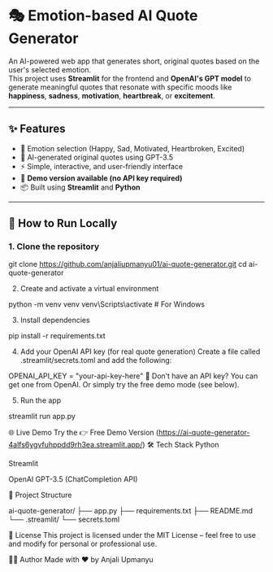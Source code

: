 # 🎭 Emotion-based AI Quote Generator

An AI-powered web app that generates short, original quotes based on the user's selected emotion.  
This project uses **Streamlit** for the frontend and **OpenAI's GPT model** to generate meaningful quotes that resonate with specific moods like **happiness**, **sadness**, **motivation**, **heartbreak**, or **excitement**.

---

## ✨ Features

- 🎨 Emotion selection (Happy, Sad, Motivated, Heartbroken, Excited)
- 🤖 AI-generated original quotes using GPT-3.5
- ⚡ Simple, interactive, and user-friendly interface
- 🧪 **Demo version available (no API key required)**
- 📦 Built using **Streamlit** and **Python**

---

## 🚀 How to Run Locally

### 1. Clone the repository

git clone https://github.com/anjaliupmanyu01/ai-quote-generator.git
cd ai-quote-generator

2. Create and activate a virtual environment

python -m venv venv
venv\Scripts\activate  # For Windows

3. Install dependencies

pip install -r requirements.txt

4. Add your OpenAI API key (for real quote generation)
Create a file called .streamlit/secrets.toml and add the following:


OPENAI_API_KEY = "your-api-key-here"
🔑 Don’t have an API key? You can get one from OpenAI.
Or simply try the free demo mode (see below).

5. Run the app

streamlit run app.py


🌐 Live Demo
Try the 👉 Free Demo Version
(https://ai-quote-generator-4alfs6ygvfuhppdd9rh3ea.streamlit.app/)
🛠️ Tech Stack
Python

Streamlit

OpenAI GPT-3.5 (ChatCompletion API)

📂 Project Structure

ai-quote-generator/
├── app.py
├── requirements.txt
├── README.md
└── .streamlit/
    └── secrets.toml


📄 License
This project is licensed under the MIT License – feel free to use and modify for personal or professional use.

🙋‍♀️ Author
Made with ❤️ by Anjali Upmanyu

